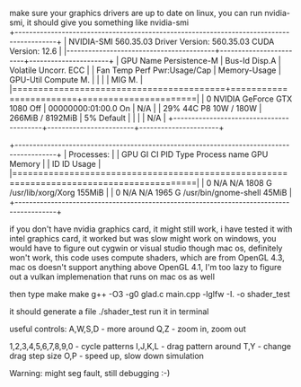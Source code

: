 make sure your graphics drivers are up to date
on linux, you can run nvidia-smi, it should give you something like
nvidia-smi     
+-----------------------------------------------------------------------------------------+
| NVIDIA-SMI 560.35.03              Driver Version: 560.35.03      CUDA Version: 12.6     |
|-----------------------------------------+------------------------+----------------------+
| GPU  Name                 Persistence-M | Bus-Id          Disp.A | Volatile Uncorr. ECC |
| Fan  Temp   Perf          Pwr:Usage/Cap |           Memory-Usage | GPU-Util  Compute M. |
|                                         |                        |               MIG M. |
|=========================================+========================+======================|
|   0  NVIDIA GeForce GTX 1080        Off |   00000000:01:00.0  On |                  N/A |
| 29%   44C    P8             10W /  180W |     266MiB /   8192MiB |      5%      Default |
|                                         |                        |                  N/A |
+-----------------------------------------+------------------------+----------------------+
                                                                                         
+-----------------------------------------------------------------------------------------+
| Processes:                                                                              |
|  GPU   GI   CI        PID   Type   Process name                              GPU Memory |
|        ID   ID                                                               Usage      |
|=========================================================================================|
|    0   N/A  N/A      1808      G   /usr/lib/xorg/Xorg                            155MiB |
|    0   N/A  N/A      1965      G   /usr/bin/gnome-shell                           45MiB |
+-----------------------------------------------------------------------------------------+


if you don't have nvidia graphics card, it might still work, i have tested it with intel graphics card, it worked but was slow
might work on windows, you would have to figure out cygwin or visual studio though 
mac os, definitely won't work, this code uses compute shaders, which are from OpenGL 4.3, mac os doesn't support anything above OpenGL 4.1, I'm too lazy to figure out a vulkan implemenation that runs on mac os as well 

then type make
make
g++ -O3 -g0 glad.c main.cpp -lglfw -I. -o shader_test

it should generate a file ./shader_test
run it in terminal

useful controls:
A,W,S,D - more around
Q,Z - zoom in, zoom out

1,2,3,4,5,6,7,8,9,0 - cycle patterns
I,J,K,L - drag pattern around
T,Y - change drag step size
O,P - speed up, slow down simulation

Warning: might seg fault, still debugging :-) 

